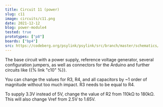 ```yaml
---
title: Circuit 11 (power)
slug: c11
image: circuits/c11.png
date: 2021-12-12
blog: power-module4
tested: true
prototypes: ["p8"]
boards: ["bp4"]
src: https://codeberg.org/psylink/psylink/src/branch/master/schematics/archive/kicad/circuit11.sch
---
```


The base circuit with a power supply, reference voltage generator, several
configuration jumpers, as well as connectors for the Arduino and further
circuits like {{% link "c10" %}}.

You can change the values for R3, R4, and all capacitors by ~1 order of
magnitude without too much impact. R3 needs to be equal to R4.

To supply 3.3V instead of 5V, change the value of R2 from 110k&Omega; to
180k&Omega;.  This will also change Vref from 2.5V to 1.65V.
